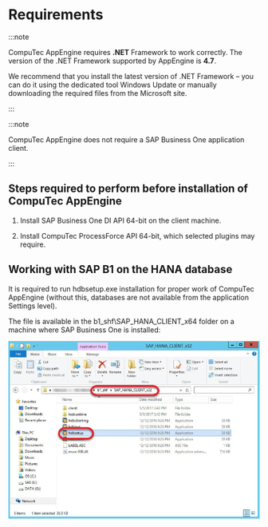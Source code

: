 # Requirements

:::note

CompuTec AppEngine requires **.NET** Framework to work correctly. The version of the .NET Framework supported by AppEngine is **4.7**.

We recommend that you install the latest version of .NET Framework – you can do it using the dedicated tool Windows Update or manually downloading the required files from the Microsoft site.

:::

:::note

CompuTec AppEngine does not require a SAP Business One application client.

:::

## Steps required to perform before installation of CompuTec AppEngine

1. Install SAP Business One DI API 64-bit on the client machine.

2. Install CompuTec ProcessForce API 64-bit, which selected plugins may require.

## Working with SAP B1 on the HANA database

It is required to run hdbsetup.exe installation for proper work of CompuTec AppEngine (without this, databases are not available from the application Settings level).

The file is available in the b1_shf\SAP_HANA_CLIENT_x64 folder on a machine where SAP Business One is installed:

![Setup](./media/requirements/hdbsetup.webp)
